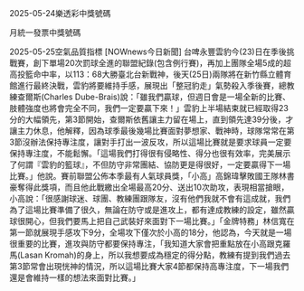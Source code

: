 
2025-05-24樂透彩中獎號碼

                                
月統一發票中獎號碼
                             
2025-05-25空氣品質指標
                              [NOWnews今日新聞] 台啤永豐雲豹今(23)日在季後挑戰賽，創下單場20次罰球全進的聯盟紀錄(包含例行賽)，再加上團隊全場5成的超高投籃命中率，以113：68大勝臺北台新戰神，後天(25日)兩隊將在新竹縣立體育館進行最終決戰，雲豹將要維持手感，展現出「整冠豹走」氣勢殺入季後賽，總教練查爾斯(Charles Dube-Brais)說：「雖我們贏球，但週日會是一場全新的比賽、肢體強度也將會完全不同，我們一定要贏下來！」雲豹上半場結束就已經取得23分的大幅領先，第3節開始，查爾斯依舊讓主力留在場上，直到領先達39分後，才讓主力休息，他解釋，因為球季最後幾場比賽面對夢想家、戰神時，球隊常常在第3節沒辦法保持專注度，讓對手打出一波反攻，所以這場比賽就是要求球員一定要保持專注度，不能鬆懈。「這場我們打得很有侵略性、得分也很有效率，完美展示了何謂『雲豹的籃球』，不但防守非常團結、協防更是得很好，一定要贏得下一場比賽。」他說。賽前聯盟公佈本季最有人氣球員獎，「小高」高錦瑋擊敗國王隊林書豪奪得此獎項，而且他此戰繳出全場最高20分、送出10次助攻，表現相當搶眼，小高說：「很感謝球迷、球團、教練團跟隊友，沒有他們我就不會有這成就，我們為了這場比賽準備了很久，無論在防守或是進攻上，都有達成教練的設定，雖然贏球很開心，但我們要馬上把自己武裝好來面對下一場比賽。」「金牌特務」林信寬在第一節就展現手感攻下9分，全場攻下僅次於小高的18分，他認為，今天就是一場很重要的比賽，進攻與防守都要保持專注，「我知道大家會把重點放在小高跟克羅馬(Lasan Kromah)的身上，所以我想要成為穩定的得分點，教練有提到我們過去第3節常會出現恍神的情況，所以這場比賽大家4節都保持高專注度，下一場我們還是會維持一樣的想法來面對比賽。」